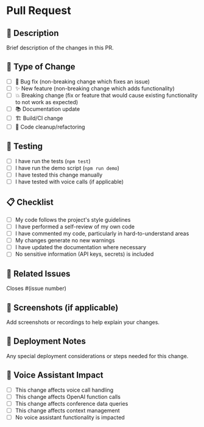 # Pull Request

## 📝 Description
Brief description of the changes in this PR.

## 🎯 Type of Change
- [ ] 🐛 Bug fix (non-breaking change which fixes an issue)
- [ ] ✨ New feature (non-breaking change which adds functionality)
- [ ] 💥 Breaking change (fix or feature that would cause existing functionality to not work as expected)
- [ ] 📚 Documentation update
- [ ] 🏗️ Build/CI change
- [ ] 🧹 Code cleanup/refactoring

## 🧪 Testing
- [ ] I have run the tests (`npm test`)
- [ ] I have run the demo script (`npm run demo`)
- [ ] I have tested this change manually
- [ ] I have tested with voice calls (if applicable)

## 📋 Checklist
- [ ] My code follows the project's style guidelines
- [ ] I have performed a self-review of my own code
- [ ] I have commented my code, particularly in hard-to-understand areas
- [ ] My changes generate no new warnings
- [ ] I have updated the documentation where necessary
- [ ] No sensitive information (API keys, secrets) is included

## 🔗 Related Issues
Closes #(issue number)

## 📸 Screenshots (if applicable)
Add screenshots or recordings to help explain your changes.

## 🚀 Deployment Notes
Any special deployment considerations or steps needed for this change.

## 🎤 Voice Assistant Impact
- [ ] This change affects voice call handling
- [ ] This change affects OpenAI function calls
- [ ] This change affects conference data queries
- [ ] This change affects context management
- [ ] No voice assistant functionality is impacted